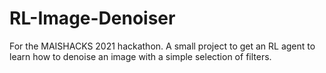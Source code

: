 # RL-Image-Denoiser
For the MAISHACKS 2021 hackathon. A small project to get an RL agent to learn how to denoise an image with a simple selection of filters.
